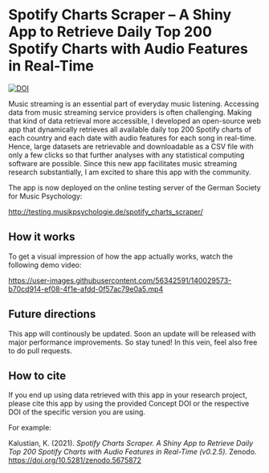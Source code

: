 # Spotify Charts Scraper – A Shiny App to Retrieve Daily Top 200 Spotify Charts with Audio Features in Real-Time

[![DOI](https://zenodo.org/badge/DOI/10.5281/zenodo.5675871.svg)](https://doi.org/10.5281/zenodo.5675871)

Music streaming is an essential part of everyday music listening. Accessing data from music streaming service providers is often challenging. Making that kind of data retrieval more accessible, I developed an open-source web app that dynamically retrieves all available daily top 200 Spotify charts of each country and each date with audio features for each song in real-time. Hence, large datasets are retrievable and downloadable as a CSV file with only a few clicks so that further analyses with any statistical computing software are possible. Since this new app facilitates music streaming research substantially, I am excited to share this app with the community.

The app is now deployed on the online testing server of the German Society for Music Psychology:

http://testing.musikpsychologie.de/spotify_charts_scraper/


## How it works

To get a visual impression of how the app actually works, watch the following demo video:  

https://user-images.githubusercontent.com/56342591/140029573-b70cd914-ef08-4f1e-afdd-0f57ac79e0a5.mp4


## Future directions

This app will continously be updated. Soon an update will be released with major performance improvements. So stay tuned! 
In this vein, feel also free to do pull requests.

## How to cite

If you end up using data retrieved with this app in your research project, please cite this app by using the provided Concept DOI or the respective DOI of the specific version you are using.

For example:

Kalustian, K. (2021). *Spotify Charts Scraper. A Shiny App to Retrieve Daily Top 200 Spotify Charts with Audio Features in Real-Time (v0.2.5).* Zenodo. https://doi.org/10.5281/zenodo.5675872
